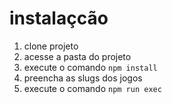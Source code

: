 # instalaçcão

1. clone projeto
2. acesse a pasta do projeto
3. execute o comando
`npm install`
4. preencha as slugs dos jogos
5. execute o comando
`npm run exec`